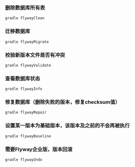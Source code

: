 ### 删除数据库所有表
```
gradle flywayClean
```
### 迁移数据库
```
gradle flywayMigrate
```
### 校验新版本文件是否有冲突
```
gradle flywayValidate
```
### 查看数据库状态
```
gradle flywayInfo
```
### 修复数据库（删除失败的版本，修复checksum值）
```
gradle flywayRepair
```
### 设置某一版本为基础版本，该版本及之前的不会再被执行
```
gradle flywayBaseline
```
### 需要Flyway企业版，版本回滚
```
gradle flywayUndo
```